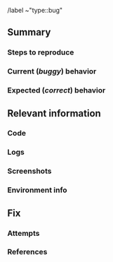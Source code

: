 <!---
    PLEASE READ THIS!
    Before opening a new issue: 
    + Make sure to search for previous related issues.
    + Filter issues by using the "type::bug" label.
    + Verify the issue you're about to submit isn't a duplicate.
--->

/label ~"type::bug"
<!-- REQUIRED 
    Add labels depending on each case.

/label ~"priority::low"
/label ~"priority::high"

/label ~"importance::low"
/label ~"importance::high"

/label ~"work::simple"
/label ~"work::complicated"
/label ~"work::complex"
/label ~"work::chaotic"
/label ~"work::disorder"
-->

## Summary
<!-- REQUIRED 
    Summarize the bug encountered concisely. 
-->

### Steps to reproduce
<!-- REQUIRED 
Describe how one can reproduce the issue. 
Use an ordered list.
-->

### Current (*buggy*) behavior
<!-- REQUIRED 
Describe what is actually happenning. 
-->

### Expected (*correct*) behavior
<!-- REQUIRED 
Describe what you should see instead. 
-->

## Relevant information
<!-- 
Use code blocks (```) to format code and logs.
It is tough to read otherwise. 
-->

### Code
<!-- OPTIONAL 
Input any relevant code.
-->

### Logs
<!-- OPTIONAL 
Input any relevant logs.
-->

### Screenshots
<!-- OPTIONAL
Input any relevant screenshots.
-->

### Environment info
<!-- OPTIONAL
-->

## Fix
<!-- OPTIONAL 
    Link to the line of code that might be responsible for the problem. 
-->

### Attempts
<!-- OPTIONAL
    Describe in detail any attempt (if any) made to fix this issue.
-->

### References
<!-- OPTIONAL
    Reference any post, document or other issues related to this bug.
-->
